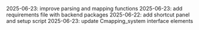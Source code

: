 2025-06-23: improve parsing and mapping functions
2025-06-23: add requirements file with backend packages
2025-06-22: add shortcut panel and setup script
2025-06-23: update Cmapping_system interface elements
